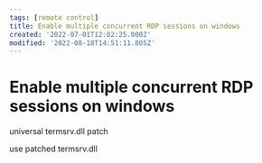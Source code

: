 ```yaml
---
tags: [remote control]
title: Enable multiple concurrent RDP sessions on windows
created: '2022-07-01T12:02:25.000Z'
modified: '2022-08-18T14:51:11.805Z'
---
```


# Enable multiple concurrent RDP sessions on windows

universal termsrv.dll patch

use patched termsrv.dll
